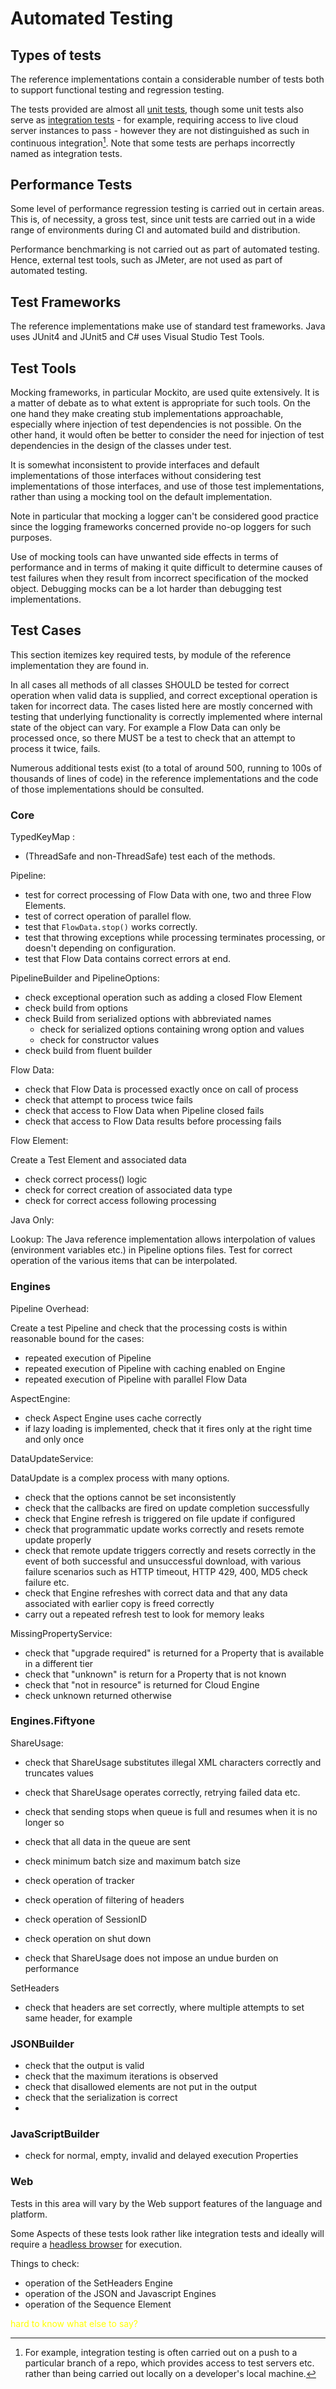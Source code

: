# Automated Testing

## Types of tests

The reference implementations contain a considerable number of tests both
to support functional testing and regression testing.

The tests provided are almost all [unit tests](https://en.wikipedia.org/wiki/Unit_testing), though some unit tests
also serve as [integration tests](https://en.wikipedia.org/wiki/Integration_testing) -
for example, requiring access to live cloud server instances to pass - however
they are not distinguished as such in continuous integration[^CI]. Note that
some tests are perhaps incorrectly named as integration tests.

[^CI]: For example, integration testing is often carried out on a push
to a particular branch of a repo, which provides access to test servers etc.
rather than being carried out locally on a developer's local machine.

## Performance Tests

Some level of performance regression testing is carried out in certain areas.
This is, of necessity, a gross test, since unit tests are carried out in a
wide range of environments during CI and automated build and distribution.

Performance benchmarking is not carried out as part of automated testing. Hence,
external test tools, such as JMeter, are not used as part of automated testing.

## Test Frameworks

The reference implementations make use of standard test frameworks. Java uses
JUnit4 and JUnit5 and C# uses Visual Studio Test Tools.

## Test Tools

Mocking frameworks, in particular Mockito, are used quite extensively. It is
a matter of debate as to what extent is appropriate for such tools. On the
one hand they make creating stub implementations approachable, especially where
injection of test dependencies is not possible. On the other hand, it would
often be better to consider the need for injection of test dependencies in the
design of the classes under test.

It is somewhat inconsistent to provide interfaces and default
implementations of those interfaces without considering test implementations
of those interfaces, and use of those test implementations, rather than
using a mocking tool on the default implementation.

Note in particular that mocking a logger can't be considered
good practice since the logging frameworks concerned provide no-op loggers
for such purposes.

Use of mocking tools can have unwanted side effects in terms of performance
and in terms of making it quite difficult to determine causes of test failures
when they result from incorrect specification of the mocked object. Debugging
mocks can be a lot harder than debugging test implementations.

## Test Cases

This section itemizes key required tests, by module of the reference
implementation they are found in.

In all cases all methods of all classes SHOULD be tested for correct operation
when valid data is supplied, and correct exceptional operation is taken for
incorrect data. The cases listed here are mostly concerned with testing that
underlying functionality is correctly implemented where internal state of
the object can vary. For example a Flow Data can only be processed once, so
there MUST be a test to check that an attempt to process it twice, fails.

Numerous additional tests exist (to a total of around 500, running to 100s of
thousands of lines of code) in the reference implementations and the code of
those implementations should be consulted.

### Core

TypedKeyMap :
- (ThreadSafe and non-ThreadSafe) test each of the methods.

Pipeline:

- test for correct processing of Flow Data with one, two and three Flow Elements.
- test of correct operation of parallel flow.
- test that `FlowData.stop()` works correctly.
- test that throwing exceptions while processing terminates processing, or doesn't
  depending on configuration.
- test that Flow Data contains correct errors at end.

PipelineBuilder and PipelineOptions:
- check exceptional operation such as adding a closed Flow Element
- check build from options
- check Build from serialized options with abbreviated names
  - check for serialized options containing wrong option and values
  - check for constructor values
- check build from fluent builder

Flow Data:

- check that Flow Data is processed exactly once on call of process
- check that attempt to process twice fails
- check that access to Flow Data when Pipeline closed fails
- check that access to Flow Data results before processing fails

Flow Element:

Create a Test Element and associated data
- check correct process() logic
- check for correct creation of associated data type
- check for correct access following processing

Java Only:

Lookup: The Java reference implementation allows interpolation of values
(environment variables etc.) in Pipeline options files. Test for correct
operation of the various items that can be interpolated.

### Engines

Pipeline Overhead:

Create a test Pipeline and check that the processing costs is within
reasonable bound for the cases:
- repeated execution of Pipeline
- repeated execution of Pipeline with caching enabled on Engine
- repeated execution of Pipeline with parallel Flow Data

AspectEngine:
- check Aspect Engine uses cache correctly
- if lazy loading is implemented, check that it fires only at the right
  time and only once

DataUpdateService:

DataUpdate is a complex process with many options.
- check that the options cannot be set inconsistently
- check that the callbacks are fired on update completion successfully
- check that Engine refresh is triggered on file update if configured
- check that programmatic update works correctly and resets remote update properly
- check that remote update triggers correctly and resets correctly in the event
  of both successful and unsuccessful download, with various failure scenarios
  such as HTTP timeout, HTTP 429, 400, MD5 check failure etc.
- check that Engine refreshes with correct data and that any data associated
  with earlier copy is freed correctly
- carry out a repeated refresh test to look for memory leaks

MissingPropertyService:

- check that "upgrade required" is returned for a Property that is available in a different tier
- check that "unknown" is return for a Property that is not known
- check that "not in resource" is returned for Cloud Engine
- check unknown returned otherwise

### Engines.Fiftyone

ShareUsage:

- check that ShareUsage substitutes illegal XML characters correctly and truncates values

- check that ShareUsage operates correctly, retrying failed data etc.

- check that sending stops when queue is full and resumes when it is no longer so

- check that all data in the queue are sent

- check minimum batch size and maximum batch size

- check operation of tracker

- check operation of filtering of headers

- check operation of SessionID

- check operation on shut down

- check that ShareUsage does not impose an undue burden on performance

SetHeaders

- check that headers are set correctly, where multiple attempts to set same header, for example

### JSONBuilder

- check that the output is valid
- check that the maximum iterations is observed
- check that disallowed elements are not put in the output
- check that the serialization is correct
- 

### JavaScriptBuilder

- check for normal, empty, invalid and delayed execution Properties

### Web

Tests in this area will vary by the Web support features of the language and platform.

Some Aspects of these tests look rather like integration tests and ideally will
require a [headless browser](https://en.wikipedia.org/wiki/Headless_browser) for execution.

Things to check:
- operation of the SetHeaders Engine
- operation of the JSON and Javascript Engines
- operation of the Sequence Element

<span style="color:yellow">hard to know what else to say?</span>
